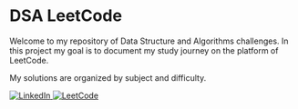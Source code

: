 # DSA LeetCode 
 
Welcome to my repository of Data Structure and Algorithms challenges. In this project my goal is to document my study journey on the platform of LeetCode.

My solutions are organized by subject and difficulty.


<p align="left">
  <a href="https://www.linkedin.com/in/altair-raphael-alcazar-perez-68316b2aa/" target="_blank">
    <img src="https://img.shields.io/badge/LinkedIn-0077B5?style=for-the-badge&logo=linkedin&logoColor=white" alt="LinkedIn"/>
  </a>
  <a href="https://leetcode.com/u/Altair_Raphael/" target="_blank">
    <img src="https://img.shields.io/badge/LeetCode-FFA116?style=for-the-badge&logo=leetcode&logoColor=black" alt="LeetCode"/>
  </a>
</p>